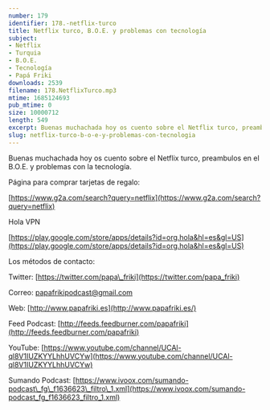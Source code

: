 ```yaml
---
number: 179
identifier: 178.-netflix-turco
title: Netflix turco, B.O.E. y problemas con tecnología
subject:
- Netflix
- Turquia
- B.O.E.
- Tecnología
- Papá Friki
downloads: 2539
filename: 178.NetflixTurco.mp3
mtime: 1685124693
pub_mtime: 0
size: 10000712
length: 549
excerpt: Buenas muchachada hoy os cuento sobre el Netflix turco, preambulos en el B.O.E. y problemas con la tecnología.
slug: netflix-turco-b-o-e-y-problemas-con-tecnologia
---
```

Buenas muchachada hoy os cuento sobre el Netflix turco, preambulos en el B.O.E. y problemas con la tecnología.

Página para comprar tarjetas de regalo:

[https://www.g2a.com/search?query=netflix](https://www.g2a.com/search?query=netflix)

Hola VPN

[https://play.google.com/store/apps/details?id=org.hola&hl=es&gl=US](https://play.google.com/store/apps/details?id=org.hola&hl=es&gl=US)

Los métodos de contacto:

Twitter: [https://twitter.com/papa\_friki](https://twitter.com/papa_friki)

Correo: [papafrikipodcast@gmail.com](https://archive.org/details/papafrikipodast@gmail.com)

Web: [http://www.papafriki.es](http://www.papafriki.es/)

Feed Podcast: [http://feeds.feedburner.com/papafriki](http://feeds.feedburner.com/papafriki)

YouTube: [https://www.youtube.com/channel/UCAl-ql8V1IUZKYYLhhUVCYw](https://www.youtube.com/channel/UCAl-ql8V1IUZKYYLhhUVCYw)

Sumando Podcast: [https://www.ivoox.com/sumando-podcast\_fg\_f1636623\_filtro\_1.xml](https://www.ivoox.com/sumando-podcast_fg_f1636623_filtro_1.xml)